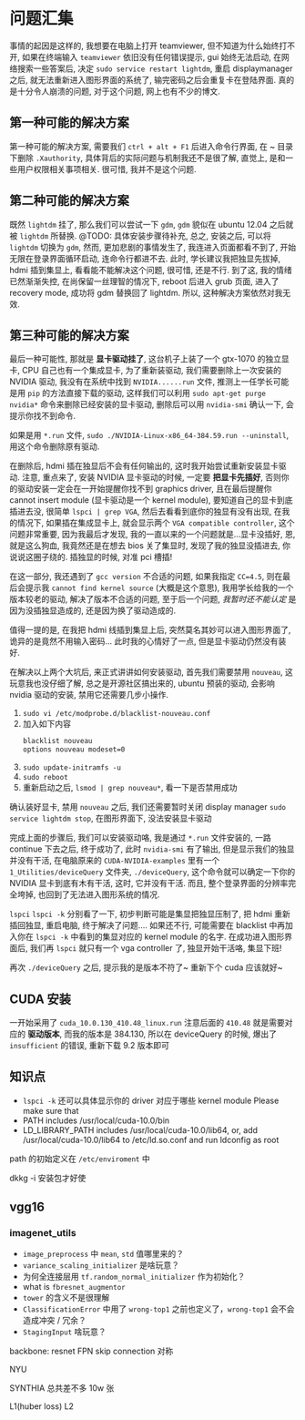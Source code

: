 # 问题汇集

事情的起因是这样的, 我想要在电脑上打开 teamviewer, 但不知道为什么始终打不开, 如果在终端输入 `teamviewer` 依旧没有任何错误提示, gui 始终无法启动, 在网络搜索一些答案后, 决定 `sudo service restart lightdm`, 重启 displaymanager 之后, 就无法重新进入图形界面的系统了, 输完密码之后会重复卡在登陆界面. 真的是十分令人崩溃的问题, 对于这个问题, 网上也有不少的博文.

## 第一种可能的解决方案

第一种可能的解决方案, 需要我们 `ctrl + alt + F1` 后进入命令行界面, 在 ~ 目录下删除 `.Xauthority`, 具体背后的实际问题与机制我还不是很了解, 直觉上, 是和一些用户权限相关事项相关.
很可惜, 我并不是这个问题.

## 第二种可能的解决方案

既然 `lightdm` 挂了, 那么我们可以尝试一下 `gdm`, `gdm` 貌似在 ubuntu 12.04 之后就被 `lightdm` 所替换.
@TODO: 具体安装步骤待补充, 总之, 安装之后, 可以将 `lightdm` 切换为 `gdm`, 然而, 更加悲剧的事情发生了, 我连进入页面都看不到了, 开始无限在登录界面循环启动, 连命令行都进不去.
此时, 学长建议我把独显先拔掉, hdmi 插到集显上, 看看能不能解决这个问题, 很可惜, 还是不行.
到了这, 我的情绪已然渐渐失控, 在尚保留一丝理智的情况下, reboot 后进入 grub 页面, 进入了 recovery mode, 成功将 gdm 替换回了 lightdm.
所以, 这种解决方案依然对我无效.

## 第三种可能的解决方案

最后一种可能性, 那就是 **显卡驱动挂了**, 这台机子上装了一个 gtx-1070 的独立显卡, CPU 自己也有一个集成显卡, 为了重新装驱动, 我们需要删除上一次安装的 NVIDIA 驱动, 我没有在系统中找到 `NVIDIA......run` 文件, 推测上一任学长可能是用 `pip` 的方法直接下载的驱动, 这样我们可以利用 `sudo apt-get purge nvidia*` 命令来删除已经安装的显卡驱动, 删除后可以用 `nvidia-smi` 确认一下, 会提示你找不到命令.

如果是用 `*.run` 文件, `sudo ./NVIDIA-Linux-x86_64-384.59.run --uninstall`, 用这个命令删除原有驱动.

在删除后, hdmi 插在独显后不会有任何输出的, 这时我开始尝试重新安装显卡驱动. 注意, 重点来了, 安装 NVIDIA 显卡驱动的时候, 一定要 **把显卡先插好**, 否则你的驱动安装一定会在一开始提醒你找不到 graphics driver, 且在最后提醒你 cannot insert module (显卡驱动是一个 kernel module), 要知道自己的显卡到底插进去没, 很简单 `lspci | grep VGA`, 然后去看看到底你的独显有没有出现, 在我的情况下, 如果插在集成显卡上, 就会显示两个 `VGA compatible controller`, 这个问题非常重要, 因为我最后才发现, 我的一直以来的一个问题就是...显卡没插好, 恩, 就是这么狗血, 我竟然还是在想去 bios 关了集显时, 发现了我的独显没插进去, 你说说这圈子绕的. 插独显的时候, 对准 pci 槽插!

在这一部分, 我还遇到了 `gcc version` 不合适的问题, 如果我指定 `CC=4.5`, 则在最后会提示我 `cannot find kernel source` (大概是这个意思), 我用学长给我的一个版本较老的驱动, 解决了版本不合适的问题, 至于后一个问题, *我暂时还不能认定* 是因为没插独显造成的, 还是因为换了驱动造成的.

值得一提的是, 在我把 hdmi 线插到集显上后, 突然莫名其妙可以进入图形界面了, 诡异的是竟然不用输入密码... 此时我的心情好了一点, 但是显卡驱动仍然没有装好.

在解决以上两个大坑后, 来正式讲讲如何安装驱动, 首先我们需要禁用 `nouveau`, 这玩意我也没仔细了解, 总之是开源社区搞出来的, ubuntu 预装的驱动, 会影响 nvidia 驱动的安装, 禁用它还需要几步小操作.

1. `sudo vi /etc/modprobe.d/blacklist-nouveau.conf`
2. 加入如下内容
    ```bash
    blacklist nouveau
    options nouveau modeset=0
    ```
3. `sudo update-initramfs -u`
4. `sudo reboot`
5. 重新启动之后, `lsmod | grep nouveau*`, 看一下是否禁用成功

确认装好显卡, 禁用 `nouveau` 之后, 我们还需要暂时关闭 display manager `sudo service lightdm stop`, 在图形界面下, 没法安装显卡驱动

完成上面的步骤后, 我们可以安装驱动咯, 我是通过 `*.run` 文件安装的, 一路 continue 下去之后, 终于成功了, 此时 `nvidia-smi` 有了输出, 但是显示我们的独显并没有干活, 在电脑原来的 `CUDA-NVIDIA-examples` 里有一个 `1_Utilities/deviceQuery` 文件夹, `./deviceQuery`, 这个命令就可以确定一下你的 NVIDIA 显卡到底有木有干活, 这时, 它并没有干活. 而且, 整个登录界面的分辨率完全垮掉, 也回到了无法进入图形系统的情况.

`lspci` `lspci -k` 分别看了一下, 初步判断可能是集显把独显压制了, 把 hdmi 重新插回独显, 重启电脑, 终于解决了问题.... 如果还不行, 可能需要在 blacklist 中再加入你在 `lspci -k` 中看到的集显对应的 kernel module 的名字. 在成功进入图形界面后, 我们再 `lspci` 就只有一个 vga controller 了, 独显开始干活咯, 集显下班!

再次 `./deviceQuery` 之后, 提示我的是版本不符了~ 重新下个 cuda 应该就好~

## CUDA 安装

一开始采用了 `cuda_10.0.130_410.48_linux.run` 注意后面的 `410.48` 就是需要对应的 **驱动版本**, 而我的版本是 384.130, 所以在 deviceQuery 的时候, 爆出了 `insufficient` 的错误, 重新下载 9.2 版本即可





## 知识点

- `lspci -k` 还可以具体显示你的 driver 对应于哪些 kernel module
Please make sure that
 -   PATH includes /usr/local/cuda-10.0/bin
 -   LD_LIBRARY_PATH includes /usr/local/cuda-10.0/lib64, or, add /usr/local/cuda-10.0/lib64 to /etc/ld.so.conf and run ldconfig as root

path 的初始定义在 `/etc/enviroment` 中
 
dkkg -i 安装包才好使

## vgg16

### imagenet_utils

- `image_preprocess` 中 `mean`, `std` 值哪里来的？
- `variance_scaling_initializer` 是啥玩意？
- 为何全连接层用 `tf.random_normal_initializer` 作为初始化？
- what is `fbresnet_augmentor`
- `tower` 的含义不是很理解
- `ClassificationError` 中用了 `wrong-top1` 之前也定义了，`wrong-top1` 会不会造成冲突 / 冗余？
- `StagingInput` 啥玩意？

backbone: resnet
FPN
skip connection 对称

NYU

SYNTHIA 总共差不多 10w 张

L1(huber loss)
L2
